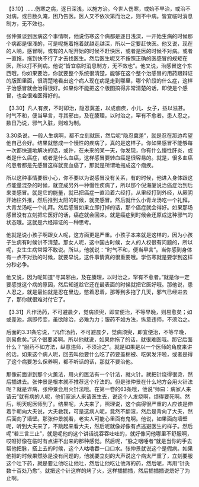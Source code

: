【3.10】……伤寒之病，逐日深浅，以施方治。今世人伤寒，或始不早治，或治不对病，或日数久淹，困乃告医。医人又不依次第而治之，则不中病。皆宜临时消息制方，无不效也。

张仲景谈到医病这个事情啊，他说伤寒这个病都是逐日浅深，一开始生病的时候那个病都是很浅的，可是呢拖着拖着就越走越深，所以一定要赶快医。他又说，现在的人呐，感冒啊，或有的人呢开始的时候不赶快医，或者是医的时候不对病。或者一直拖，拖到快不行了才去找医生。然后医生呢又不按照正确的医感冒的规矩在医，所以打不到病。他说“皆宜临时消息制方，无不效也”。他又说，治感冒这个东西哦，你如果要治，你就要整个系统很清楚，能够在这个整个治感冒的用药跟辩证的版图里面，很清楚地看出这个病人现在病是走到哪里，哪个阶段的什么症，这样子治感冒就会治得很好。如果你不能把这个版图搞得非常清楚的话，即使是个感冒，也会很难医得好的。

【3.30】凡人有疾，不时即治，隐忍冀差，以成痼疾，小儿、女子，益以滋甚。时气不和，便当早言，寻其邪由，及在腠理，以时治之，罕有不愈者。患人忍之，数日乃说，邪气入脏，则难为制。

3.30条说，一般人生病啊，都不立刻就医，然后呢“隐忍冀差”，就是忍在那边希望他自己会好。结果就憋成一个慢性的疾病了，真的是这样子。你如果感冒不能够每一次都快速地解决的话，或许，在未来的某一天，你发现，你有什么慢性肝炎，或者是什么癌症，或者是什么血癌，这样感冒要转血癌是很容易的。就是，很多血癌的患者都是先感冒这样就变血癌了，那就是所谓地拖成这个痼疾。

所以这种事情要很小心，你不要以为说感冒没有关系，有的时候，他进入身体跟这点能量混杂的时候，就变成另外一种慢性疾病了，所以那个倪海厦说治癌症治到后来变感冒。就是它的能量，就已把癌症一直沿着六经打，从里经打到外经，从厥阴开始往外推，然后推到太阳的时候，就变感冒。然后就什么小青龙汤吃一个礼拜，大青龙汤吃一个礼拜。然后感冒如果立即打掉的话，那个癌症就会得好。如果那场感冒没有立刻把它医好的话，癌症就会回来。就是癌症到时候会还原成这种邪气的状态哦。这就是六经辩证的一种思考。

他就是说小孩子啊跟女人呢，这方面更是严重。小孩子本来就是这样的，因为小孩子生病有时候讲不清楚。那女人呢，这中国古时候，女人的人权很有问题的，所以呢，女生生病常常不敢说。所以，他就说：“时气不和，便当早言”。当你感到身体有一点不对劲的时候，就要早说，这件事情真的很重要哦。学伤寒就是要学到这样分秒必争。

他又说，因为呢知道“寻其邪由，及在腠理，以时治之，罕有不愈者。”就是你一定要感觉这个病的原因，然后知道趁它还在最表面的时候就把它医好哦。那他说，患人忍之，就是最怕就是忍在里边，憋着忍着，那等到多拖了几天，邪气已经进去了，那你就很难对付它了。

【3.31】凡作汤药，不可避晨夕，觉病须臾，即宜便治，不等早晚，则易愈矣；如或差池，病即传变，虽欲除治，必难为力；服药不如方法，纵意违师，不须治之。

后面的3.31条它说，“凡作汤药，不可避晨夕，觉病须臾，即宜便治，不等早晚，则易愈矣。”这个很要紧啊。所以他就说，如果你拖了的话，就很难医哦。那它后面什么？“服药不如方法，纵意违师，不须治之”。就是如果是以一个医师的角度来讲的话，如果这个病人呢，回去叫他要什么吃了药要盖棉被、吃粥发汗啦，或者是得了这个病要怎么保养啊，都不听话的话，那就不要治他。

那像前面讲到那个火薰法，用火的医法有一个针法，就火针。就把针烧得很烫，然后插进去。张仲景是根本就不推荐这个疗法的。但是张仲景在什么地方会用火针法呢？就是诈病，张仲景会用火针法哦。在第一卷的63条哦，他说“师曰：病家人来请云”就有病的人呢，他们家派人来请医生去，说这个人发烧啊，烦得要死啊。然后，明天呢医师到了。结果呢，大夫来了，照理说，这个病得很严重的人应该是伸着手朝向大夫说，大夫救我，可是这病人呢，竟然不翻滚，然后是背向了大夫，然后面向了墙壁。那张仲景就看，老实人可能心里面有鬼啊。他说，如果面向墙壁呢，听到大夫来了，不跳起来看大夫，然后呢就像好像有点逃避医生的样子。然后呢“若三言三止”，就是呢他的这个讲话说吞吞吐吐的，就好像问他哪里不舒服啊，哎呀好像在临时有点讲不出来的那种感觉。然后呢，“脉之咽唾者”就是当你的手去帮他把脉，搭上去的时候，这个人咕噜吞一口口水。张仲景就说这个是假病。如果他把的时候果然脉是没有问题的，他就要立刻的大声说这个病太严重了，立刻要服这个吐下药，就是要让他吃让他吐，然后让他吃让他泻的药，然后呢，再用“针灸数十百处乃愈”。就把这个针这样的烤了火，这样插插插，然后插插插说焐好了为止啊。

